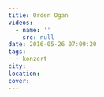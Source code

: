 ```yaml
---
title: Orden Ogan
videos:
  - name: ''
    src: null
date: 2016-05-26 07:09:20
tags:
  - konzert
city:
location:
cover:
---
```

